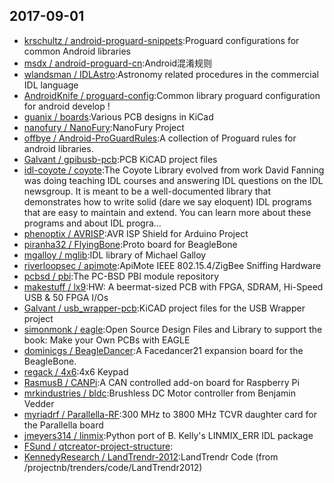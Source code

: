 ## 2017-09-01

* [krschultz / android-proguard-snippets](https://github.com/krschultz/android-proguard-snippets):Proguard configurations for common Android libraries
* [msdx / android-proguard-cn](https://github.com/msdx/android-proguard-cn):Android混淆规则
* [wlandsman / IDLAstro](https://github.com/wlandsman/IDLAstro):Astronomy related procedures in the commercial IDL language
* [AndroidKnife / proguard-config](https://github.com/AndroidKnife/proguard-config):Common library proguard configuration for android develop !
* [guanix / boards](https://github.com/guanix/boards):Various PCB designs in KiCad
* [nanofury / NanoFury](https://github.com/nanofury/NanoFury):NanoFury Project
* [offbye / Android-ProGuardRules](https://github.com/offbye/Android-ProGuardRules):A collection of Proguard rules for android libraries.
* [Galvant / gpibusb-pcb](https://github.com/Galvant/gpibusb-pcb):PCB KiCAD project files
* [idl-coyote / coyote](https://github.com/idl-coyote/coyote):The Coyote Library evolved from work David Fanning was doing teaching IDL courses and answering IDL questions on the IDL newsgroup. It is meant to be a well-documented library that demonstrates how to write solid (dare we say eloquent) IDL programs that are easy to maintain and extend. You can learn more about these programs and about IDL progra…
* [phenoptix / AVRISP](https://github.com/phenoptix/AVRISP):AVR ISP Shield for Arduino Project
* [piranha32 / FlyingBone](https://github.com/piranha32/FlyingBone):Proto board for BeagleBone
* [mgalloy / mglib](https://github.com/mgalloy/mglib):IDL library of Michael Galloy
* [riverloopsec / apimote](https://github.com/riverloopsec/apimote):ApiMote IEEE 802.15.4/ZigBee Sniffing Hardware
* [pcbsd / pbi](https://github.com/pcbsd/pbi):The PC-BSD PBI module repository
* [makestuff / lx9](https://github.com/makestuff/lx9):HW: A beermat-sized PCB with FPGA, SDRAM, Hi-Speed USB & 50 FPGA I/Os
* [Galvant / usb_wrapper-pcb](https://github.com/Galvant/usb_wrapper-pcb):KiCAD project files for the USB Wrapper project
* [simonmonk / eagle](https://github.com/simonmonk/eagle):Open Source Design Files and Library to support the book: Make your Own PCBs with EAGLE
* [dominicgs / BeagleDancer](https://github.com/dominicgs/BeagleDancer):A Facedancer21 expansion board for the BeagleBone.
* [regack / 4x6](https://github.com/regack/4x6):4x6 Keypad
* [RasmusB / CANPi](https://github.com/RasmusB/CANPi):A CAN controlled add-on board for Raspberry Pi
* [mrkindustries / bldc](https://github.com/mrkindustries/bldc):Brushless DC Motor controller from Benjamin Vedder
* [myriadrf / Parallella-RF](https://github.com/myriadrf/Parallella-RF):300 MHz to 3800 MHz TCVR daughter card for the Parallella board
* [jmeyers314 / linmix](https://github.com/jmeyers314/linmix):Python port of B. Kelly's LINMIX_ERR IDL package
* [FSund / qtcreator-project-structure](https://github.com/FSund/qtcreator-project-structure):
* [KennedyResearch / LandTrendr-2012](https://github.com/KennedyResearch/LandTrendr-2012):LandTrendr Code (from /projectnb/trenders/code/LandTrendr2012)
